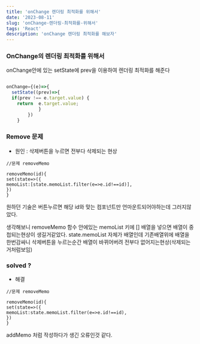 ```yaml
---
title: 'onChange 렌더링 최적화를 위해서'
date: '2023-08-11'
slug: 'onChange-렌더링-최적화를-위해서'
tags: 'React'
description: 'onChange 렌더링 최적화를 해보자'
---
```


### OnChange의 렌더링 최적화를 위해서

onChange안에 있는 setState에 prev을 이용하여 렌더링 최적화를 해준다

```ts

onChange={(e)=>{
  setState((prev)=>{
  if(prev !== e.target.value) {
    return  e.target.value;
	  	    }
  		})
	}
```

### Remove 문제

- 원인 : 삭제버튼을 누르면 전부다 삭제되는 현상

```
//문제 removeMemo

removeMemo(id){
set(state=>({
memoList:[state.memoList.filter(e=>e.id!==id)],
})
}
```

원하던 기술은 버튼누르면 해당 id와 맞는 컴포넌트만 언마운트되어야하는데 그러지않았다.

생각해보니 removeMemo 함수 안에있는 memoList 키에 [] 배열을 넣으면 배열이 중첩되는현상이 생길거같았다.
state.memoList 자체가 배열인데 기존배열위에 배열을 한번감싸니 삭제버튼을 누르는순간 배열이 바뀌어버려 전부다 없어지는현상(삭제되는거처럼보임)

### solved ?

- 해결

```
//문제 removeMemo

removeMemo(id){
set(state=>({
memoList:state.memoList.filter(e=>e.id!==id),
})
}
```

addMemo 처럼 작성하다가 생긴 오류인것 같다.
